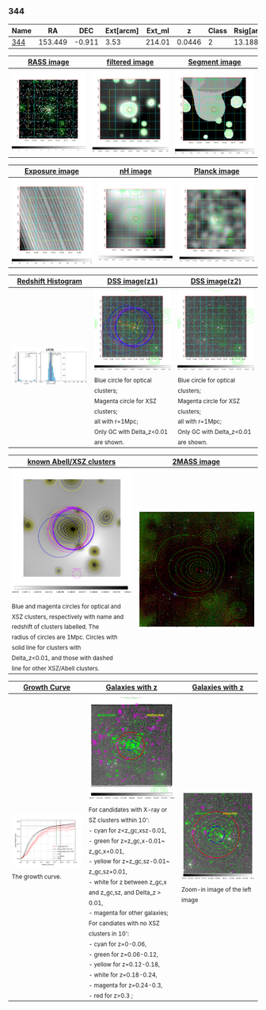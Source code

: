 <div STYLE="page-break-after: always;"></div>

### 344

|Name          |RA          |DEC      | Ext[arcm] | Ext_ml | z    | Class| Rsig[arcmin] | CRsig[c/s] | CR500[c/s] | R500[Mpc] |L500[erg/s]|F500[erg/s/cm^2]| M500[Msun]|Tx[keV]|beta|GC(XSZ,Delta_z<0.01)| GC(OPT,Delta_z<0.01)|GC|alias|
|--------------|------------|------------|---|---|-----------|--------|------|------|----|----|----|----|----|----|----|----|----|----|---|
|[344](script/344.md)     | 153.449       | -0.911       | 3.53    | 214.01   | 0.0446 | 2   | 13.188 |0.438 |0.446 |0.768 |3.784e+43 |8.108e-12 |1.343e+14 |2.604 |1.224 |Tar, |Wen, |Tar, |k436|

|[RASS image](../image/344/344_img.pdf)|[filtered image](../image/344/344_fil.pdf)|[Segment image](../image/344/344_seg.pdf)|
|-------------------|--------------------|-------------------|
| <img src="../image/344/344_img.png" width="300">  | <img src="../image/344/344_fil.png" width="300">   | <img src="../image/344/344_seg.png" width="300">  |

|[Exposure image](../image/344/344_mex.pdf)| [nH image](../image/344/344_nh.pdf)| [Planck image](../image/344/344_p.pdf)|
|-------------------|--------------------|-------------------|
|<img src="../image/344/344_mex.png" width="300">   | <img src="../image/344/344_nh.png" width="300">    | <img src="../image/344/344_p.png" width="300"> |

|[Redshift Histogram](../image/344/344_zg.pdf) | [DSS image(z1)](../image/344/344_dss_z1.pdf)      |  [DSS image(z2)](../image/344/344_dss_z2.pdf)    |
|-------------------|--------------------|-------------------|
|<img src="../image/344/344_zg.png" width="300"> |<img src="../image/344/344_dss_z1.png" width="300"> <sub><br>Blue circle for optical clusters; <br>Magenta circle for XSZ clusters; <br>all with r=1Mpc; <br>Only GC with Delta_z<0.01 are shown. </sub>| <img src="../image/344/344_dss_z2.png" width="300"><sub><br>Blue circle for optical clusters; <br>Magenta circle for XSZ clusters; <br>all with r=1Mpc; <br>Only GC with Delta_z<0.01 are shown. </sub> |

|[known Abell/XSZ clusters](../image/344/344_m.pdf) | [2MASS image](../image/344/344_2mass.pdf)      |
|-------------------|-------------------|
|<img src=../image/344/344_m.png width="300"> <sub><br>Blue and magenta circles for optical and <br>XSZ clusters, respectively with name and <br>redshift of clusters labelled. The <br>radius of circles are 1Mpc. Circles with <br>solid line for clusters with <br>Delta_z<0.01, and those with dashed <br>line for other XSZ/Abell clusters.        </sub>|<img src="../image/344/344_2mass.png" width="300">  |

|[Growth Curve](../image/344/344_gca_all.png) |[Galaxies with z](../image/344/344_opt_ned.pdf) |[Galaxies with z](../image/344/344_opt_ned_zoom.pdf) |
|-------------------|-------------------|-------------------|
| <img src="../image/344/344_gca_all.png" width="300"> <sub><br>The growth curve.</sub>| <img src=../image/344/344_opt_ned.png width="300"> <br><sub> For candidates with X-ray or SZ clusters within 10': <br> - cyan for z<z_gc,xsz-0.01, <br> - green for z=z_gc,x-0.01~ z_gc,x+0.01, <br> - yellow for z=z_gc,sz-0.01~ z_gc,sz+0.01, <br> - white for z between z_gc,x and z_gc,sz, and Delta_z > 0.01, <br> - magenta for other galaxies; <br>For candiates with no XSZ clusters in 10': <br> - cyan for z=0-0.06, <br> - green for z=0.06-0.12, <br> - yellow for z=0.12-0.18, <br> - white for z=0.18-0.24, <br> - magenta for z=0.24-0.3, <br> - red for z>0.3 ;  </sub>|<img src=../image/344/344_opt_ned_zoom.png width="300">  <br><sub> Zoom-in image of the left image</sub>|




